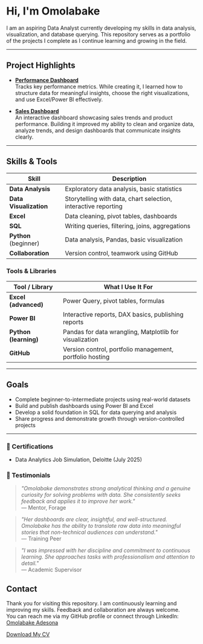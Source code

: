 # Hi, I'm Omolabake

I am an aspiring Data Analyst currently developing my skills in data analysis, visualization, and database querying. This repository serves as a portfolio of the projects I complete as I continue learning and growing in the field.

---

## Project Highlights

- **[Performance Dashboard](https://github.com/adesonaomolabake09-svg/performance-dashboard)**  
  Tracks key performance metrics. While creating it, I learned how to structure data for meaningful insights, choose the right visualizations, and use Excel/Power BI effectively.

- **[Sales Dashboard](https://github.com/adesonaomolabake09-svg/sales-dashboard)**  
  An interactive dashboard showcasing sales trends and product performance. Building it improved my ability to clean and organize data, analyze trends, and design dashboards that communicate insights clearly.

---

## Skills & Tools


| Skill   | Description |
|----------------|--------------------|
| **Data Analysis**  | Exploratory data analysis, basic statistics |
| **Data Visualization** | Storytelling with data, chart selection, interactive reporting |
| **Excel**      | Data cleaning, pivot tables, dashboards |
| **SQL**        | Writing queries, filtering, joins, aggregations |
| **Python** (beginner) | Data analysis, Pandas, basic visualization | 
| **Collaboration**  | Version control, teamwork using GitHub |

### Tools & Libraries
| Tool / Library     | What I Use It For |
|--------------------|--------------------|
| **Excel (advanced)** | Power Query, pivot tables, formulas |
| **Power BI**       | Interactive reports, DAX basics, publishing reports |
| **Python (learning)** | Pandas for data wrangling, Matplotlib for visualization |
| **GitHub**   | Version control, portfolio management, portfolio hosting |


---

## Goals

- Complete beginner-to-intermediate projects using real-world datasets  
- Build and publish dashboards using Power BI and Excel  
- Develop a solid foundation in SQL for data querying and analysis  
- Share progress and demonstrate growth through version-controlled projects  

---

### 🏅 Certifications
- Data Analytics Job Simulation, Deloitte (July 2025)


### 💬 Testimonials
> *"Omolabake demonstrates strong analytical thinking and a genuine curiosity for solving problems with data. She consistently seeks feedback and applies it to improve her work."*  
— Mentor, Forage  

> *"Her dashboards are clear, insightful, and well-structured. Omolabake has the ability to translate raw data into meaningful stories that non-technical audiences can understand."*  
— Training Peer  

> *"I was impressed with her discipline and commitment to continuous learning. She approaches tasks with professionalism and attention to detail."*  
— Academic Supervisor


## Contact

Thank you for visiting this repository. I am continuously learning and improving my skills. Feedback and collaboration are always welcome.  
You can reach me via my GitHub profile or connect through LinkedIn: [Omolabake Adesona](https://www.linkedin.com/in/omolabake-adesona)

[Download My CV](https://github.com/adesonaomolabake09-svg/My-Data-Portfolio/blob/main/CV_Omolabake%20Josephine%20Adesona.pdf)

